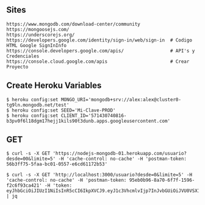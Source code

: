 ## Sites
    https://www.mongodb.com/download-center/community
    https://mongoosejs.com/
    https://underscorejs.org/
    https://developers.google.com/identity/sign-in/web/sign-in  # Codigo HTML Google SignInInfo   
    https://console.developers.google.com/apis/                 # API's y Credenciales
    https://console.cloud.google.com/apis                       # Crear Proyecto

    
## Create Heroku Variables
    $ heroku config:set MONGO_URI='mongodb+srv://alex:alex@cluster0-tg9ln.mongodb.net/test'
    $ heroku config:set SEED='Mi-Clave-PROD'
    $ heroku config:set CLIENT_ID='571430740816-b3pv0f6l18dgm17hejj1kils90t3dunb.apps.googleusercontent.com'

## GET
    $ curl -s -X GET 'https://nodejs-mongodb-01.herokuapp.com/usuario?desde=00&limite=5' -H 'cache-control: no-cache' -H 'postman-token: 56b3ff75-5faa-bc01-0557-e6cd61172b53'

    $ curl -s -X GET 'http://localhost:3000/usuario?desde=0&limite=5' -H 'cache-control: no-cache' -H 'postman-token: 95eb0b96-8a70-6f7f-1596-f2c6f93ca421' -H 'token: eyJhbGciOiJIUzI1NiIsInR5cCI6IkpXVCJ9.eyJ1c3VhcmlvIjp7InJvbGUiOiJVU0VSX1JPTEUiLCJlc3RhZG8iOnRydWUsImdvb2dsZSI6ZmFsc2UsIl9pZCI6IjVkOTUyOWRmMDhlZTIxMmI4NDE3NTZhOCIsIm5vbWJyZSI6IktldmluMTciLCJlbWFpbCI6ImtldmluMTdAa2V2aW5waW5hLmNvbSIsIl9fdiI6MH0sImlhdCI6MTU3MDA1Njg0NSwiZXhwIjoxNTcwMDYwNDQ1fQ.gQ5otOPnYU1cVVzMiHDs011TJURU9397W6UxSnQ3hOM' | jq

